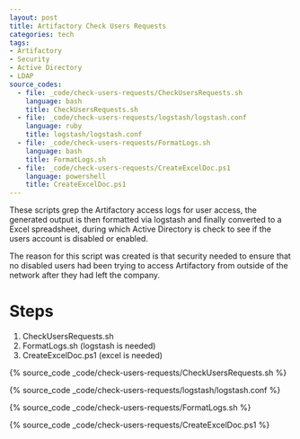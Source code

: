 ```yaml
---
layout: post
title: Artifactory Check Users Requests
categories: tech
tags:
- Artifactory
- Security
- Active Directory
- LDAP
source_codes:
  - file: _code/check-users-requests/CheckUsersRequests.sh
    language: bash
    title: CheckUsersRequests.sh
  - file: _code/check-users-requests/logstash/logstash.conf
    language: ruby
    title: logstash/logstash.conf
  - file: _code/check-users-requests/FormatLogs.sh
    language: bash
    title: FormatLogs.sh
  - file: _code/check-users-requests/CreateExcelDoc.ps1
    language: powershell
    title: CreateExcelDoc.ps1
---
```


These scripts grep the Artifactory access logs for user access, the generated output is then formatted via logstash and finally converted to a Excel spreadsheet, during which Active Directory is check to see if the users account is disabled or enabled.

The reason for this script was created is that security needed to ensure that no disabled users had been trying to access Artifactory from outside of the network after they had left the company.

# Steps
1. CheckUsersRequests.sh
2. FormatLogs.sh (logstash is needed)
3. CreateExcelDoc.ps1 (excel is needed)

{% source_code _code/check-users-requests/CheckUsersRequests.sh %}

{% source_code _code/check-users-requests/logstash/logstash.conf %}

{% source_code _code/check-users-requests/FormatLogs.sh %}

{% source_code _code/check-users-requests/CreateExcelDoc.ps1 %}

